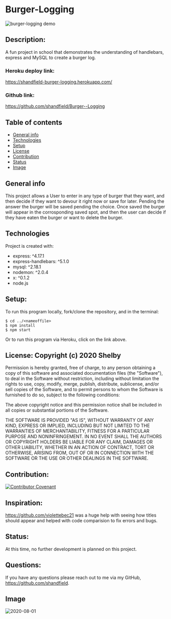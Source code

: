 # Burger-Logging

![burger-logging demo](https://i.imgur.com/57U3ljp.gif)

## Description:
A fun project in school that demonstrates the understanding of handlebars, express and MySQL to create a burger log. 

### Heroku deploy link:
https://shandfield-burger-logging.herokuapp.com/

### Github link:
https://github.com/shandfield/Burger--Logging

## Table of contents
* [General info](#general-info)
* [Technologies](#technologies)
* [Setup](#setup)
* [License](#license)
* [Contribution](#contribution)
* [Status](#status)
* [Image](#image)

## General info
This project allows a User to enter in any type of burger that they want, and then decide if they want to devour it right now or save for later. Pending the answer the burger will be saved pending the choice. Once saved the burger will appear in the corrosponding saved spot, and then the user can decide if they have eaten the burger or want to delete the burger.
	
## Technologies
Project is created with:
* express: ^4.17.1
* express-handlebars: ^5.1.0
* mysql: ^2.18.1
* nodemon: ^2.0.4
*  x: ^0.1.2
* node.js

## Setup: 
To run this program locally, fork/clone the repository, and in the terminal:
```
$ cd ../<nameoffile>
$ npm install
$ npm start
```
Or to run this program via Heroku, click on the link above. 

## License: Copyright (c) 2020 Shelby 

Permission is hereby granted, free of charge, to any person obtaining a copy
of this software and associated documentation files (the "Software"), to deal
in the Software without restriction, including without limitation the rights
to use, copy, modify, merge, publish, distribute, sublicense, and/or sell
copies of the Software, and to permit persons to whom the Software is
furnished to do so, subject to the following conditions:

The above copyright notice and this permission notice shall be included in all
copies or substantial portions of the Software.

THE SOFTWARE IS PROVIDED "AS IS", WITHOUT WARRANTY OF ANY KIND, EXPRESS OR
IMPLIED, INCLUDING BUT NOT LIMITED TO THE WARRANTIES OF MERCHANTABILITY,
FITNESS FOR A PARTICULAR PURPOSE AND NONINFRINGEMENT. IN NO EVENT SHALL THE
AUTHORS OR COPYRIGHT HOLDERS BE LIABLE FOR ANY CLAIM, DAMAGES OR OTHER
LIABILITY, WHETHER IN AN ACTION OF CONTRACT, TORT OR OTHERWISE, ARISING FROM,
OUT OF OR IN CONNECTION WITH THE SOFTWARE OR THE USE OR OTHER DEALINGS IN THE
SOFTWARE.

## Contribution:
[![Contributor Covenant](https://img.shields.io/badge/Contributor%20Covenant-v2.0%20adopted-ff69b4.svg)](code_of_conduct.md)

## Inspiration:
https://github.com/violettebec21 was a huge help with seeing how titles should appear and helped with code comparision to fix errors and bugs. 

## Status: 
At this time, no further development is planned on this project. 

## Questions: 
If you have any questions please reach out to me via my GitHub, https://github.com/shandfield.

## Image
![2020-08-01](https://user-images.githubusercontent.com/63683598/89113228-8c416680-d42b-11ea-8a0d-9351b8b08d15.png)
